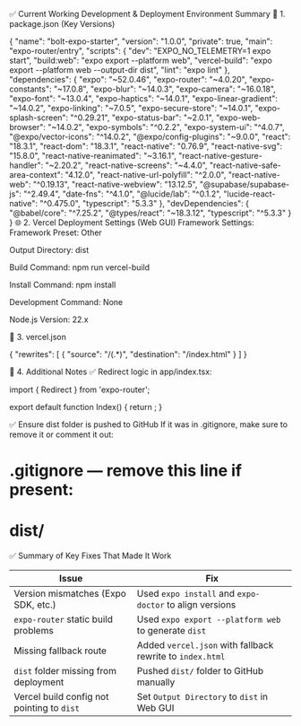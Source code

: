 ✅ Current Working Development & Deployment Environment Summary
📁 1. package.json (Key Versions)

{
  "name": "bolt-expo-starter",
  "version": "1.0.0",
  "private": true,
  "main": "expo-router/entry",
  "scripts": {
    "dev": "EXPO_NO_TELEMETRY=1 expo start",
    "build:web": "expo export --platform web",
    "vercel-build": "expo export --platform web --output-dir dist",
    "lint": "expo lint"
  },
  "dependencies": {
    "expo": "~52.0.46",
    "expo-router": "~4.0.20",
    "expo-constants": "~17.0.8",
    "expo-blur": "~14.0.3",
    "expo-camera": "~16.0.18",
    "expo-font": "~13.0.4",
    "expo-haptics": "~14.0.1",
    "expo-linear-gradient": "~14.0.2",
    "expo-linking": "~7.0.5",
    "expo-secure-store": "~14.0.1",
    "expo-splash-screen": "^0.29.21",
    "expo-status-bar": "~2.0.1",
    "expo-web-browser": "~14.0.2",
    "expo-symbols": "^0.2.2",
    "expo-system-ui": "^4.0.7",
    "@expo/vector-icons": "^14.0.2",
    "@expo/config-plugins": "~9.0.0",
    "react": "18.3.1",
    "react-dom": "18.3.1",
    "react-native": "0.76.9",
    "react-native-svg": "15.8.0",
    "react-native-reanimated": "~3.16.1",
    "react-native-gesture-handler": "~2.20.2",
    "react-native-screens": "~4.4.0",
    "react-native-safe-area-context": "4.12.0",
    "react-native-url-polyfill": "^2.0.0",
    "react-native-web": "^0.19.13",
    "react-native-webview": "13.12.5",
    "@supabase/supabase-js": "^2.49.4",
    "date-fns": "^4.1.0",
    "@lucide/lab": "^0.1.2",
    "lucide-react-native": "^0.475.0",
    "typescript": "5.3.3"
  },
  "devDependencies": {
    "@babel/core": "^7.25.2",
    "@types/react": "~18.3.12",
    "typescript": "^5.3.3"
  }
}
🌐 2. Vercel Deployment Settings (Web GUI)
Framework Settings:
Framework Preset: Other

Output Directory: dist

Build Command: npm run vercel-build

Install Command: npm install

Development Command: None

Node.js Version:
22.x

🧾 3. vercel.json

{
  "rewrites": [
    { "source": "/(.*)", "destination": "/index.html" }
  ]
}

🧠 4. Additional Notes
✅ Redirect logic in app/index.tsx:

import { Redirect } from 'expo-router';

export default function Index() {
  return <Redirect href="/inventory" />;
}

✅ Ensure dist folder is pushed to GitHub
If it was in .gitignore, make sure to remove it or comment it out:

# .gitignore — remove this line if present:
# dist/


✅ Summary of Key Fixes That Made It Work


| Issue                                      | Fix                                                       |
| ------------------------------------------ | --------------------------------------------------------- |
| Version mismatches (Expo SDK, etc.)        | Used `expo install` and `expo-doctor` to align versions   |
| `expo-router` static build problems        | Used `expo export --platform web` to generate `dist`      |
| Missing fallback route                     | Added `vercel.json` with fallback rewrite to `index.html` |
| `dist` folder missing from deployment      | Pushed `dist/` folder to GitHub manually                  |
| Vercel build config not pointing to `dist` | Set `Output Directory` to `dist` in Web GUI               |


